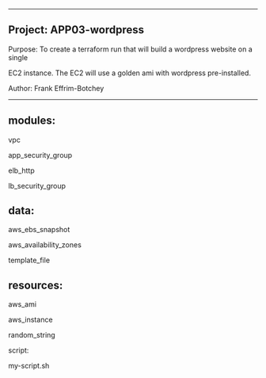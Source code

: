 -----------------------------------------------------------------------------

##  Project: APP03-wordpress

Purpose: To create a terraform run that will build a wordpress website on a single

EC2 instance.  The EC2 will use a golden ami with wordpress pre-installed.

Author:  Frank Effrim-Botchey

-----------------------------------------------------------------------------


## modules:
vpc

app_security_group

elb_http

lb_security_group

## data:
aws_ebs_snapshot 

aws_availability_zones

template_file


## resources:

aws_ami

aws_instance

random_string

script:

my-script.sh

